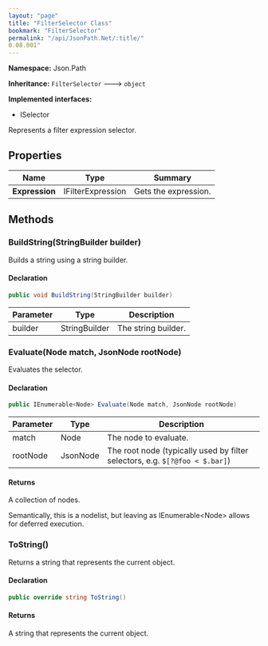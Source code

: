 ```yaml
---
layout: "page"
title: "FilterSelector Class"
bookmark: "FilterSelector"
permalink: "/api/JsonPath.Net/:title/"
0.08.001"
---
```

**Namespace:** Json.Path

**Inheritance:**
`FilterSelector`
 🡒 
`object`

**Implemented interfaces:**

- ISelector

Represents a filter expression selector.

## Properties

| Name | Type | Summary |
|---|---|---|
| **Expression** | IFilterExpression | Gets the expression. |

## Methods

### BuildString(StringBuilder builder)

Builds a string using a string builder.

#### Declaration

```c#
public void BuildString(StringBuilder builder)
```

| Parameter | Type | Description |
|---|---|---|
| builder | StringBuilder | The string builder. |


### Evaluate(Node match, JsonNode rootNode)

Evaluates the selector.

#### Declaration

```c#
public IEnumerable<Node> Evaluate(Node match, JsonNode rootNode)
```

| Parameter | Type | Description |
|---|---|---|
| match | Node | The node to evaluate. |
| rootNode | JsonNode | The root node (typically used by filter selectors, e.g. `$[?@foo < $.bar]`) |


#### Returns

A collection of nodes.
            
Semantically, this is a nodelist, but leaving as IEnumerable&lt;Node&gt; allows for deferred execution.

### ToString()

Returns a string that represents the current object.

#### Declaration

```c#
public override string ToString()
```


#### Returns

A string that represents the current object.

